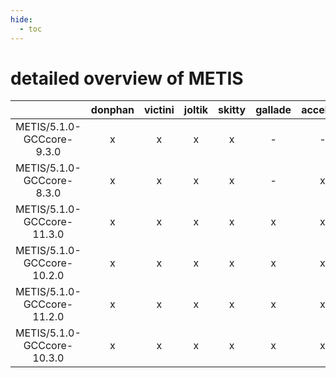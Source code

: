 ```yaml
---
hide:
  - toc
---
```


detailed overview of METIS
==========================

| |donphan|victini|joltik|skitty|gallade|accelgor|swalot|doduo|
| :---: | :---: | :---: | :---: | :---: | :---: | :---: | :---: | :---: |
|METIS/5.1.0-GCCcore-9.3.0|x|x|x|x|-|-|x|x|
|METIS/5.1.0-GCCcore-8.3.0|x|x|x|x|-|x|x|x|
|METIS/5.1.0-GCCcore-11.3.0|x|x|x|x|x|x|x|x|
|METIS/5.1.0-GCCcore-10.2.0|x|x|x|x|x|x|x|x|
|METIS/5.1.0-GCCcore-11.2.0|x|x|x|x|x|x|x|x|
|METIS/5.1.0-GCCcore-10.3.0|x|x|x|x|x|x|x|x|
